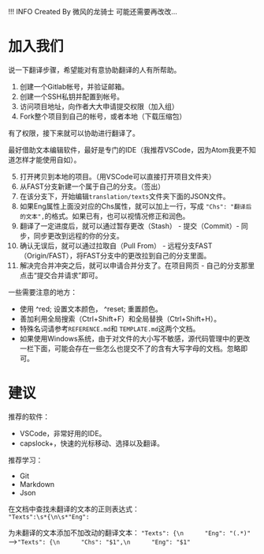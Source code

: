 !!! INFO
	Created By 微风的龙骑士
	可能还需要再改改...


# 加入我们

说一下翻译步骤，希望能对有意协助翻译的人有所帮助。

1. 创建一个Gitlab帐号，并验证邮箱。
2. 创建一个SSH私钥并配置到帐号。
3. 访问项目地址，向作者大大申请提交权限（加入组）
4. Fork整个项目到自己的帐号，或者本地（下载压缩包）

有了权限，接下来就可以协助进行翻译了。

最好借助文本编辑软件，最好是专门的IDE（我推荐VSCode，因为Atom我更不知道怎样才能使用自如）。

5. 打开拷贝到本地的项目。（用VSCode可以直接打开项目文件夹）
6. 从FAST分支新建一个属于自己的分支。（签出）
7. 在该分支下，开始编辑`translation/texts`文件夹下面的JSON文件。
8. 如果Eng属性上面没对应的Chs属性，就可以加上一行，写成 `"Chs": "翻译后的文本",`的格式。如果已有，也可以视情况修正和润色。
9. 翻译了一定进度后，就可以通过暂存更改（Stash） - 提交（Commit）- 同步，同步更改到远程的你的分支。
10. 确认无误后，就可以通过拉取自（Pull From） - 远程分支FAST（Origin/FAST），将FAST分支中的更改拉到自己的分支里面。
11. 解决完合并冲突之后，就可以申请合并分支了。在项目网页 - 自己的分支那里点击“提交合并请求”即可。

一些需要注意的地方：

* 使用 ^red; 设置文本颜色， ^reset; 重置颜色。
* 善加利用全局搜索（Ctrl+Shift+F）和全局替换（Ctrl+Shift+H）。
* 特殊名词请参考`REFERENCE.md`和 `TEMPLATE.md`这两个文档。
* 如果使用Windows系统，由于对文件的大小写不敏感，源代码管理中的更改一栏下面，可能会存在一些怎么也提交不了的含有大写字母的文档。忽略即可。

# 建议

推荐的软件：

* VSCode，非常好用的IDE。
* capslock+，快速的光标移动、选择以及翻译。

推荐学习： 

* Git
* Markdown
* Json

在文档中查找未翻译的文本的正则表达式：  
`"Texts":\s*{\n\s*"Eng":`

为未翻译的文本添加不加改动的翻译文本：
`"Texts": {\n      "Eng": "(.*)"`  
-->`"Texts": {\n      "Chs": "$1",\n      "Eng": "$1"`